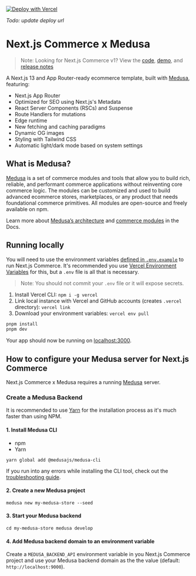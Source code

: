[![Deploy with Vercel](https://vercel.com/button)](https://vercel.com/new/clone?repository-url=https%3A%2F%2Fgithub.com%2Fvercel%2Fcommerce&project-name=commerce&repo-name=commerce&demo-title=Next.js%20Commerce&demo-url=https%3A%2F%2Fdemo.vercel.store&demo-image=https%3A%2F%2Fbigcommerce-demo-asset-ksvtgfvnd.vercel.app%2Fbigcommerce.png&env=SHOPIFY_STOREFRONT_ACCESS_TOKEN,SHOPIFY_STORE_DOMAIN,SITE_NAME,TWITTER_CREATOR,TWITTER_SITE)

_Todo: update deploy url_

# Next.js Commerce x Medusa

> Note: Looking for Next.js Commerce v1? View the [code](https://github.com/vercel/commerce/tree/v1), [demo](https://commerce-v1.vercel.store), and [release notes](https://github.com/vercel/commerce/releases/tag/v1)

A Next.js 13 and App Router-ready ecommerce template, built with [Medusa](https://github.com/medusajs/medusa), featuring:

- Next.js App Router
- Optimized for SEO using Next.js's Metadata
- React Server Components (RSCs) and Suspense
- Route Handlers for mutations
- Edge runtime
- New fetching and caching paradigms
- Dynamic OG images
- Styling with Tailwind CSS
- Automatic light/dark mode based on system settings

## What is Medusa?

[Medusa](https://medusajs.com/) is a set of commerce modules and tools that allow you to build rich, reliable, and performant commerce applications without reinventing core commerce logic. The modules can be customized and used to build advanced ecommerce stores, marketplaces, or any product that needs foundational commerce primitives. All modules are open-source and freely available on npm.

Learn more about [Medusa’s architecture](https://docs.medusajs.com/development/fundamentals/architecture-overview) and [commerce modules](https://docs.medusajs.com/modules/overview) in the Docs.

## Running locally

You will need to use the environment variables [defined in `.env.example`](.env.example) to run Next.js Commerce. It's recommended you use [Vercel Environment Variables](https://vercel.com/docs/concepts/projects/environment-variables) for this, but a `.env` file is all that is necessary.

> Note: You should not commit your `.env` file or it will expose secrets.

1. Install Vercel CLI: `npm i -g vercel`
2. Link local instance with Vercel and GitHub accounts (creates `.vercel` directory): `vercel link`
3. Download your environment variables: `vercel env pull`

```bash
pnpm install
pnpm dev
```

Your app should now be running on [localhost:3000](http://localhost:3000/).

## How to configure your Medusa server for Next.js Commerce

Next.js Commerce x Medusa requires a running [Medusa](https://github.com/medusajs/medusa) server.

### Create a Medusa Backend[​](https://docs.medusajs.com/development/backend/install#create-a-medusa-backend 'Direct link to Create a Medusa Backend')

It is recommended to use [Yarn](https://yarnpkg.com/getting-started/install) for the installation process as it's much faster than using NPM.

#### 1. Install Medusa CLI[​](https://docs.medusajs.com/development/backend/install#1-install-medusa-cli 'Direct link to 1. Install Medusa CLI')

- npm
- Yarn

```
yarn global add @medusajs/medusa-cli
```

If you run into any errors while installing the CLI tool, check out the [troubleshooting guide](https://docs.medusajs.com/troubleshooting/cli-installation-errors).

#### 2. Create a new Medusa project[​](https://docs.medusajs.com/development/backend/install#2-create-a-new-medusa-project 'Direct link to 2. Create a new Medusa project')

```
medusa new my-medusa-store --seed
```

#### 3. Start your Medusa backend[​](https://docs.medusajs.com/development/backend/install#3-start-your-medusa-backend 'Direct link to 3. Start your Medusa backend')

```
cd my-medusa-store medusa develop
```

#### 4. Add Medusa backend domain to an environment variable

Create a `MEDUSA_BACKEND_API` environment variable in you Next.js Commerce project and use your Medusa backend domain as the the value (default: `http://localhost:9000`).
